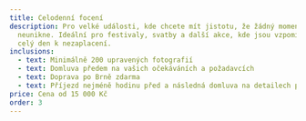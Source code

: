 ```yaml
---
title: Celodenní focení
description: Pro velké události, kde chcete mít jistotu, že žádný moment
  neunikne. Ideální pro festivaly, svatby a další akce, kde jsou vzpomínky na
  celý den k nezaplacení.
inclusions:
  - text: Minimálně 200 upravených fotografií
  - text: Domluva předem na vašich očekáváních a požadavcích
  - text: Doprava po Brně zdarma
  - text: Příjezd nejméně hodinu před a následná domluva na detailech programu apod.
price: Cena od 15 000 Kč
order: 3
---
```

